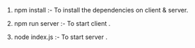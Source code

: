 
1. npm install  :- To install the dependencies on client & server. 

2. npm run server :- To start client .

3. node index.js  :- To start server .

